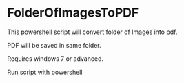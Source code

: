 # FolderOfImagesToPDF

This powershell script will convert folder of Images into pdf.

PDF will be saved in same folder.

Requires windows 7 or advanced.

Run script with powershell
